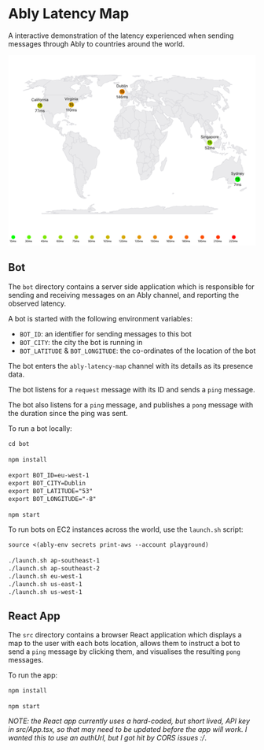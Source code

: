 # Ably Latency Map

A interactive demonstration of the latency experienced when sending messages through Ably to countries around the world.

![demo](/public/demo.png)

## Bot

The `bot` directory contains a server side application which is responsible for sending and receiving messages on an Ably channel, and reporting the observed latency.

A bot is started with the following environment variables:

- `BOT_ID`: an identifier for sending messages to this bot
- `BOT_CITY`: the city the bot is running in
- `BOT_LATITUDE` & `BOT_LONGITUDE`: the co-ordinates of the location of the bot

The bot enters the `ably-latency-map` channel with its details as its presence data.

The bot listens for a `request` message with its ID and sends a `ping` message.

The bot also listens for a `ping` message, and publishes a `pong` message with the duration since the ping was sent.

To run a bot locally:

```
cd bot

npm install

export BOT_ID=eu-west-1
export BOT_CITY=Dublin
export BOT_LATITUDE="53"
export BOT_LONGITUDE="-8"

npm start
```

To run bots on EC2 instances across the world, use the `launch.sh` script:

```
source <(ably-env secrets print-aws --account playground)

./launch.sh ap-southeast-1
./launch.sh ap-southeast-2
./launch.sh eu-west-1
./launch.sh us-east-1
./launch.sh us-west-1
```

## React App

The `src` directory contains a browser React application which displays a map to the user with each bots location, allows them to instruct a bot to send a `ping` message by clicking them, and visualises the resulting `pong` messages.

To run the app:

```
npm install

npm start
```

_NOTE: the React app currently uses a hard-coded, but short lived, API key in src/App.tsx, so that may need to be updated before the app will work. I wanted this to use an authUrl, but I got hit by CORS issues :/_.
